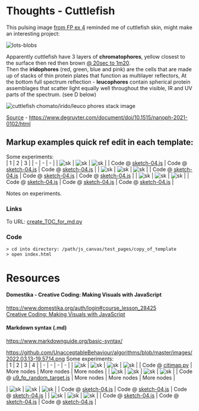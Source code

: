 # Thoughts - Cuttlefish
This pulsing image [from FP ex 4](https://github.com/UnacceptableBehaviour/js_canvas/tree/master/test_pages/u10_fp_math_functions) 
reminded me of cuttlefish skin, might make an interesting project:
  
![lots-blobs](https://github.com/UnacceptableBehaviour/js_canvas/blob/master/test_pages/u11_cuttlefish/images/2022.04.15-18.26.14.png)
  
Apparently cuttlefish have 3 layers of **chromatophores**, yellow closest to the surface then red then brown [@ 20sec to 1m20](https://www.youtube.com/watch?v=zf0bEJoEfQ8).  
Then the **iridophores** (red, green, blue and pink) are the cells that are made up of stacks of thin protein plates that function as multilayer reflectors,
At the bottom full spectrum reflection - **leucophores** contain spherical protein assemblages that scatter light equally well throughout the visible, IR and UV parts of the spectrum. (see D below)
  
  
![cuttlefish chomato/irido/leuco phores stack image](https://github.com/UnacceptableBehaviour/js_canvas/blob/master/test_pages/u11_cuttlefish/images/graphic_j_nanoph-2021-0102_fig_001.jpg)  
  
[Source](https://www.degruyter.com/document/doi/10.1515/nanoph-2021-0102/html) - 
https://www.degruyter.com/document/doi/10.1515/nanoph-2021-0102/html
  
## Markup examples quick ref edit in each template:
  
Some experiments:  
| 1 | 2 | 3 | 
| - | - | - | 
| ![sk]() | ![sk]() | ![sk]() |
| Code @ [sketch-04.js]() | Code @ [sketch-04.js]() | Code @ [sketch-04.js]() | 
| ![sk]() | ![sk]() | ![sk]() |
| Code @ [sketch-04.js]() | Code @ [sketch-04.js]() | Code @ [sketch-04.js]() | 
| ![sk]() | ![sk]() | ![sk]() |
| Code @ [sketch-04.js]() | Code @ [sketch-04.js]() | Code @ [sketch-04.js]() | 
  
Notes on experiments.  
  
### Links
To URL:
[create_TOC_for_md.py](https://github.com/UnacceptableBehaviour/movie_picker/blob/master/create_TOC_for_md.py) 
  
  
### Code
```
> cd into directory: /path/js_canvas/test_pages/copy_of_template
> open index.html
```


# Resources
#### Domestika - Creative Coding: Making Visuals with JavaScript
https://www.domestika.org/auth/login#course_lesson_28425  
[Creative Coding: Making Visuals with JavaScript](https://www.domestika.org/auth/login#course_lesson_28425)

#### Markdown syntax (.md)
https://www.markdownguide.org/basic-syntax/  

https://github.com/UnacceptableBehaviour/algorithms/blob/master/images/2022.03.13-19.57.14.png
Some experiments:  
| 1 | 2 | 3 | 4 |
| - | - | - | - |
| ![sk](https://github.com/UnacceptableBehaviour/algorithms/blob/master/images/Screenshot%202022-03-16%20at%2018.44.54.png) | ![sk](https://github.com/UnacceptableBehaviour/algorithms/blob/master/images/Screenshot%202022-03-16%20at%2018.45.21.png) | ![sk](https://github.com/UnacceptableBehaviour/algorithms/blob/master/images/Screenshot%202022-03-16%20at%2018.45.57.png) | ![sk](https://github.com/UnacceptableBehaviour/algorithms/blob/master/images/Screenshot%202022-03-16%20at%2018.46.20.png) |
| Code @ [citimap.py](https://github.com/UnacceptableBehaviour/algorithms/blob/master/algos/citimap.py) | More nodes | More nodes |  More nodes | 
| ![sk](https://github.com/UnacceptableBehaviour/js_canvas/blob/master/test_pages/u9_fp_random_target/images/2022.03.13-19.55.17.png) | ![sk](https://github.com/UnacceptableBehaviour/js_canvas/blob/master/test_pages/u9_fp_random_target/images/2022.03.13-19.31.46.png) | ![sk](https://github.com/UnacceptableBehaviour/js_canvas/blob/master/test_pages/u9_fp_random_target/images/2022.03.13-19.32.50.png) | ![sk]() |
| Code @ [u9_fp_random_target.js](https://github.com/UnacceptableBehaviour/js_canvas/blob/b06198baa8ad26ff6bed0ed5eb69aad1f8cb5b8f/test_pages/u9_fp_random_target/u9_fp_random_target.js)  | More nodes | More nodes |  More nodes | 


| ![sk]() | ![sk]() | ![sk]() |
| Code @ [sketch-04.js]() | Code @ [sketch-04.js]() | Code @ [sketch-04.js]() | 
| ![sk]() | ![sk]() | ![sk]() |
| Code @ [sketch-04.js]() | Code @ [sketch-04.js]() | Code @ [sketch-04.js]() | 
